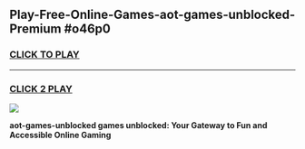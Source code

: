 
## Play-Free-Online-Games-aot-games-unblocked-Premium #o46p0
<h3>
<a href="https://premium.freeplayer.one?title=aot-games-unblocked&ref=8M">CLICK TO PLAY</a></h3>
<hr>

<h3>
<a href="https://premium.freeplayer.one?title=aot-games-unblocked&ref=8M">CLICK 2 PLAY</a>
  
</h3>

<a href="https://premium.freeplayer.one?title=aot-games-unblocked&ref=8M"><img src="https://clearcache.store/games.png"></a>


**aot-games-unblocked games unblocked: Your Gateway to Fun and Accessible Online Gaming**
